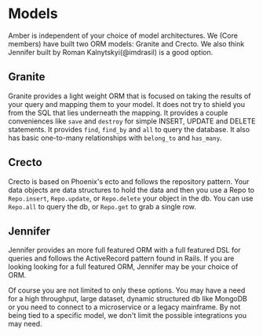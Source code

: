 # Models

Amber is independent of your choice of model architectures.  We (Core members) have built two ORM models: Granite and Crecto.  We also think Jennifer built by Roman Kalnytskyi(@imdrasil) is a good option.

## Granite

Granite provides a light weight ORM that is focused on taking the results of your query and mapping them to your model.  It does not try to shield you from the SQL that lies underneath the mapping.  It provides a couple conveniences like `save` and `destroy` for simple INSERT, UPDATE and DELETE statements. It provides `find`, `find_by` and `all` to query the database.  It also has basic one-to-many relationships with `belong_to` and `has_many`.

## Crecto

Crecto is based on Phoenix's ecto and follows the repository pattern.  Your data objects are data structures to hold the data and then you use a Repo to `Repo.insert`, `Repo.update`, or `Repo.delete` your object in the db.  You can use `Repo.all` to query the db, or `Repo.get` to grab a single row.

## Jennifer

Jennifer provides an more full featured ORM with a full featured DSL for queries and follows the ActiveRecord pattern found in Rails.  If you are looking looking for a full featured ORM, Jennifer may be your choice of ORM.

Of course you are not limited to only these options.  You may have a need for a high throughput, large dataset, dynamic structured db like MongoDB or you need to connect to a microservice or a legacy mainframe.  By not being tied to a specific model, we don't limit the possible integrations you may need.
